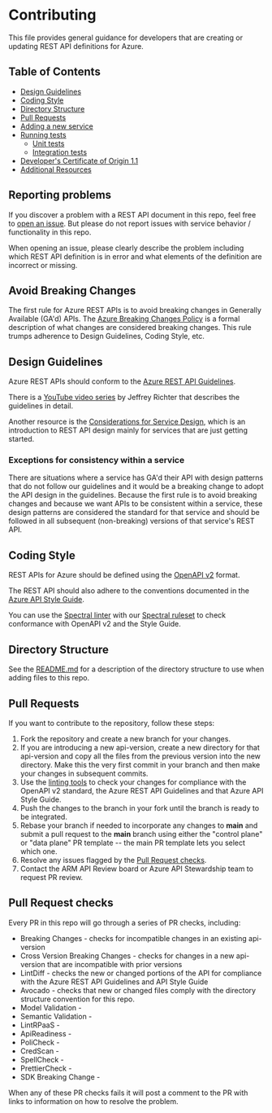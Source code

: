 # Contributing

This file provides general guidance for developers that are creating or updating REST API definitions for Azure.

## Table of Contents
<!--
  You should regenerate the TOC using the `markdown-toc` node package after making changes to this file.

      npx markdown-toc -i --maxdepth 4 CONTRIBUTING.md
  -->

<!-- toc -->

- [Design Guidelines](#design-guidelines)
- [Coding Style](#coding-style)
- [Directory Structure](#directory-structure)
- [Pull Requests](#pull-requests)
- [Adding a new service](#adding-a-new-service)
- [Running tests](#running-tests)
  * [Unit tests](#unit-tests)
  * [Integration tests](#integration-tests)
- [Developer's Certificate of Origin 1.1](#developers-certificate-of-origin-11)
- [Additional Resources](#additional-resources)

<!-- tocstop -->

## Reporting problems

If you discover a problem with a REST API document in this repo, feel free to [open an issue](https://github.com/Azure/azure-rest-api-specs/issues/new). But please do not report issues with service behavior / functionality in this repo.

When opening an issue, please clearly describe the problem including which REST API definition is in error and what elements of the definition are incorrect or missing.

## Avoid Breaking Changes

The first rule for Azure REST APIs is to avoid breaking changes in Generally Available (GA'd) APIs. The [Azure Breaking Changes Policy](https://aka.ms/AzBreakingChangesPolicy) is a formal description of what changes are considered breaking changes. This rule trumps adherence to Design Guidelines, Coding Style, etc.

## Design Guidelines

Azure REST APIs should conform to the [Azure REST API Guidelines](https://github.com/microsoft/api-guidelines/blob/vNext/azure/Guidelines.md).

There is a [YouTube video series](https://www.youtube.com/watch?v=9Ng00IlBCtw) by Jeffrey Richter that describes the guidelines in detail.

Another resource is the [Considerations for Service Design](https://github.com/microsoft/api-guidelines/blob/vNext/azure/ConsiderationsForServiceDesign.md), which is an introduction to REST API design mainly for services that are just getting started.

### Exceptions for consistency within a service

There are situations where a service has GA'd their API with design patterns that do not follow our guidelines and it would be a breaking change to adopt the API design in the guidelines.
Because the first rule is to avoid breaking changes and because we want APIs to be consistent within a service, these design patterns are considered the standard for that service and should be followed in all subsequent (non-breaking) versions of that service's REST API.

## Coding Style

REST APIs for Azure should be defined using the [OpenAPI v2](https://github.com/OAI/OpenAPI-Specification/blob/main/versions/2.0.md) format.

The REST API should also adhere to the conventions documented in the [Azure API Style Guide](https://github.com/Azure/azure-api-style-guide/blob/main/openapi-style-guide.md).

You can use the [Spectral linter](https://meta.stoplight.io/docs/spectral/674b27b261c3c-overview) with our [Spectral ruleset](https://github.com/Azure/azure-api-style-guide#how-to-use-the-spectral-ruleset) to check conformance with OpenAPI v2 and the Style Guide.

## Directory Structure

See the [README.md](./README.md) for a description of the directory structure to use when adding files to this repo.

## Pull Requests

If you want to contribute to the repository, follow these steps:  
  1. Fork the repository and create a new branch for your changes.
  2. If you are introducing a new api-version, create a new directory for that api-version and copy all the files from the previous version into the new directory. Make this the very first commit in your branch and then make your changes in subsequent commits.
  3. Use the [linting tools](#coding-style) to check your changes for compliance with the OpenAPI v2 standard, the Azure REST API Guidelines and that Azure API Style Guide.
  4. Push the changes to the branch in your fork until the branch is ready to be integrated.
  5. Rebase your branch if needed to incorporate any changes to **main** and submit a pull request to the **main** branch using either the "control plane" or "data plane" PR template -- the main PR template lets you select which one.
  5. Resolve any issues flagged by the [Pull Request checks](#pull-request-checks).
  6. Contact the ARM API Review board or Azure API Stewardship team to request PR review. 

## Pull Request checks

Every PR in this repo will go through a series of PR checks, including:

- Breaking Changes - checks for incompatible changes in an existing api-version
- Cross Version Breaking Changes - checks for changes in a new api-version that are incompatible with prior versions
- LintDiff - checks the new or changed portions of the API for compliance with the Azure REST API Guidelines and API Style Guide
- Avocado - checks that new or changed files comply with the directory structure convention for this repo.
- Model Validation -
- Semantic Validation -
- LintRPaaS -
- ApiReadiness -
- PoliCheck -
- CredScan -
- SpellCheck -
- PrettierCheck - 
- SDK Breaking Change -

When any of these PR checks fails it will post a comment to the PR with links to information on how to resolve the problem.
